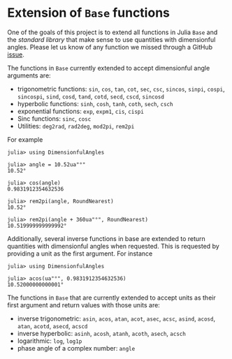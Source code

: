 # Extension of `Base` functions

One of the goals of this project is to extend all functions in Julia `Base` and the
*standard library* that make sense to use quantities with dimensionful angles.
Please let us know of any function we missed through a GitHub
[issue](https://github.com/cmichelenstrofer/DimensionfulAngles.jl/issues).

The functions in `Base` currently extended to accept dimensionful angle arguments are:

  - trigonometric functions: `sin`, `cos`, `tan`, `cot`, `sec`, `csc`, `sincos`, `sinpi`,
    `cospi`, `sincospi`, `sind`, `cosd`, `tand`, `cotd`, `secd`, `cscd`, `sincosd`
  - hyperbolic functions: `sinh`, `cosh`, `tanh`, `coth`, `sech`, `csch`
  - exponential functions: `exp`, `expm1`, `cis`, `cispi`
  - Sinc functions: `sinc`, `cosc`
  - Utilities: `deg2rad`, `rad2deg`, `mod2pi`, `rem2pi`

For example

```jldoctest
julia> using DimensionfulAngles

julia> angle = 10.52ua"°"
10.52°

julia> cos(angle)
0.9831912354632536

julia> rem2pi(angle, RoundNearest)
10.52°

julia> rem2pi(angle + 360ua"°", RoundNearest)
10.519999999999992°
```

Additionally, several inverse functions in base are extended to return quantities with
dimensionful angles when requested.
This is requested by providing a unit as the first argument.
For instance

```jldocs
julia> using DimensionfulAngles

julia> acos(ua"°", 0.9831912354632536)
10.52000000000001°
```

The functions in `Base` that are currently extended to accept units as their first argument
and return values with those units are:

  - inverse trigonometric: `asin`, `acos`, `atan`, `acot`, `asec`, `acsc`, `asind`, `acosd`,
    `atan`, `acotd`, `asecd`, `acscd`
  - inverse hyperbolic: `asinh`, `acosh`, `atanh`, `acoth`, `asech`, `acsch`
  - logarithmic: `log`, `log1p`
  - phase angle of a complex number: `angle`
